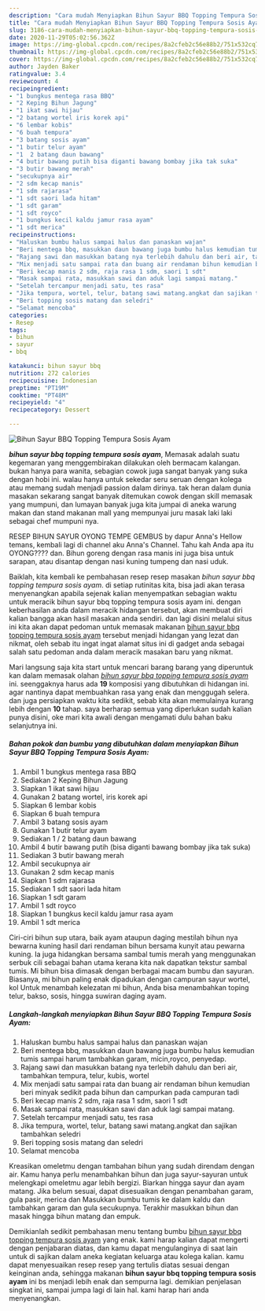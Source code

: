 ```yaml
---
description: "Cara mudah Menyiapkan Bihun Sayur BBQ Topping Tempura Sosis Ayam, Enak"
title: "Cara mudah Menyiapkan Bihun Sayur BBQ Topping Tempura Sosis Ayam, Enak"
slug: 3186-cara-mudah-menyiapkan-bihun-sayur-bbq-topping-tempura-sosis-ayam-enak
date: 2020-11-29T05:02:56.362Z
image: https://img-global.cpcdn.com/recipes/8a2cfeb2c56e88b2/751x532cq70/bihun-sayur-bbq-topping-tempura-sosis-ayam-foto-resep-utama.jpg
thumbnail: https://img-global.cpcdn.com/recipes/8a2cfeb2c56e88b2/751x532cq70/bihun-sayur-bbq-topping-tempura-sosis-ayam-foto-resep-utama.jpg
cover: https://img-global.cpcdn.com/recipes/8a2cfeb2c56e88b2/751x532cq70/bihun-sayur-bbq-topping-tempura-sosis-ayam-foto-resep-utama.jpg
author: Jayden Baker
ratingvalue: 3.4
reviewcount: 4
recipeingredient:
- "1 bungkus mentega rasa BBQ"
- "2 Keping Bihun Jagung"
- "1 ikat sawi hijau"
- "2 batang wortel iris korek api"
- "6 lembar kobis"
- "6 buah tempura"
- "3 batang sosis ayam"
- "1 butir telur ayam"
- "1  2 batang daun bawang"
- "4 butir bawang putih bisa diganti bawang bombay jika tak suka"
- "3 butir bawang merah"
- "secukupnya air"
- "2 sdm kecap manis"
- "1 sdm rajarasa"
- "1 sdt saori lada hitam"
- "1 sdt garam"
- "1 sdt royco"
- "1 bungkus kecil kaldu jamur rasa ayam"
- "1 sdt merica"
recipeinstructions:
- "Haluskan bumbu halus sampai halus dan panaskan wajan"
- "Beri mentega bbq, masukkan daun bawang juga bumbu halus kemudian tumis sampai harum tambahkan garam, micin,royco, penyedap."
- "Rajang sawi dan masukkan batang nya terlebih dahulu dan beri air, tambahkan tempura, telur, kubis, wortel"
- "Mix menjadi satu sampai rata dan buang air rendaman bihun kemudian beri minyak sedikit pada bihun dan campurkan pada campuran tadi"
- "Beri kecap manis 2 sdm, raja rasa 1 sdm, saori 1 sdt"
- "Masak sampai rata, masukkan sawi dan aduk lagi sampai matang."
- "Setelah tercampur menjadi satu, tes rasa"
- "Jika tempura, wortel, telur, batang sawi matang.angkat dan sajikan tambahkan seledri"
- "Beri topping sosis matang dan seledri"
- "Selamat mencoba"
categories:
- Resep
tags:
- bihun
- sayur
- bbq

katakunci: bihun sayur bbq 
nutrition: 272 calories
recipecuisine: Indonesian
preptime: "PT19M"
cooktime: "PT48M"
recipeyield: "4"
recipecategory: Dessert

---
```



![Bihun Sayur BBQ Topping Tempura Sosis Ayam](https://img-global.cpcdn.com/recipes/8a2cfeb2c56e88b2/751x532cq70/bihun-sayur-bbq-topping-tempura-sosis-ayam-foto-resep-utama.jpg)

<b><i>bihun sayur bbq topping tempura sosis ayam</i></b>, Memasak adalah suatu kegemaran yang menggembirakan dilakukan oleh bermacam kalangan. bukan hanya para wanita, sebagian cowok juga sangat banyak yang suka dengan hobi ini. walau hanya untuk sekedar seru seruan dengan kolega atau memang sudah menjadi passion dalam dirinya. tak heran dalam dunia masakan sekarang sangat banyak ditemukan cowok dengan skill memasak yang mumpuni, dan lumayan banyak juga kita jumpai di aneka warung makan dan stand makanan mall yang mempunyai juru masak laki laki sebagai chef mumpuni nya.

RESEP BIHUN SAYUR OYONG TEMPE GEMBUS by dapur Anna&#39;s Hellow temans, kembali lagi di channel aku Anna&#39;s Channel. Tahu kah Anda apa itu OYONG???? dan. Bihun goreng dengan rasa manis ini juga bisa untuk sarapan, atau disantap dengan nasi kuning tumpeng dan nasi uduk.

Baiklah, kita kembali ke pembahasan resep resep masakan <i>bihun sayur bbq topping tempura sosis ayam</i>. di setiap rutinitas kita, bisa jadi akan terasa menyenangkan apabila sejenak kalian menyempatkan sebagian waktu untuk meracik bihun sayur bbq topping tempura sosis ayam ini. dengan keberhasilan anda dalam meracik hidangan tersebut, akan membuat diri kalian bangga akan hasil masakan anda sendiri. dan lagi disini melalui situs ini kita akan dapat pedoman untuk memasak makanan <u>bihun sayur bbq topping tempura sosis ayam</u> tersebut menjadi hidangan yang lezat dan nikmat, oleh sebab itu ingat ingat alamat situs ini di gadget anda sebagai salah satu pedoman anda dalam meracik masakan baru yang nikmat.


Mari langsung saja kita start untuk mencari barang barang yang diperuntuk kan dalam memasak olahan <u><i>bihun sayur bbq topping tempura sosis ayam</i></u> ini. seenggaknya harus ada <b>19</b> komposisi yang dibutuhkan di hidangan ini. agar nantinya dapat membuahkan rasa yang enak dan menggugah selera. dan juga persiapkan waktu kita sedikit, sebab kita akan memulainya kurang lebih dengan <b>10</b> tahap. saya berharap semua yang diperlukan sudah kalian punya disini, oke mari kita awali dengan mengamati dulu bahan baku selanjutnya ini.

<!--inarticleads1-->

##### Bahan pokok dan bumbu yang dibutuhkan dalam menyiapkan Bihun Sayur BBQ Topping Tempura Sosis Ayam:

1. Ambil 1 bungkus mentega rasa BBQ
1. Sediakan 2 Keping Bihun Jagung
1. Siapkan 1 ikat sawi hijau
1. Gunakan 2 batang wortel, iris korek api
1. Siapkan 6 lembar kobis
1. Siapkan 6 buah tempura
1. Ambil 3 batang sosis ayam
1. Gunakan 1 butir telur ayam
1. Sediakan 1 / 2 batang daun bawang
1. Ambil 4 butir bawang putih (bisa diganti bawang bombay jika tak suka)
1. Sediakan 3 butir bawang merah
1. Ambil secukupnya air
1. Gunakan 2 sdm kecap manis
1. Siapkan 1 sdm rajarasa
1. Sediakan 1 sdt saori lada hitam
1. Siapkan 1 sdt garam
1. Ambil 1 sdt royco
1. Siapkan 1 bungkus kecil kaldu jamur rasa ayam
1. Ambil 1 sdt merica


Ciri-ciri bihun sup utara, baik ayam ataupun daging mestilah bihun nya bewarna kuning hasil dari rendaman bihun bersama kunyit atau pewarna kuning. Ia juga hidangkan bersama sambal tumis merah yang menggunakan serbuk cili sebagai bahan utama kerana kita nak dapatkan tekstur sambal tumis. Mi bihun bisa dimasak dengan berbagai macam bumbu dan sayuran. Biasanya, mi bihun paling enak dipadukan dengan campuran sayur wortel, kol Untuk menambah kelezatan mi bihun, Anda bisa menambahkan toping telur, bakso, sosis, hingga suwiran daging ayam. 

<!--inarticleads2-->

##### Langkah-langkah menyiapkan Bihun Sayur BBQ Topping Tempura Sosis Ayam:

1. Haluskan bumbu halus sampai halus dan panaskan wajan
1. Beri mentega bbq, masukkan daun bawang juga bumbu halus kemudian tumis sampai harum tambahkan garam, micin,royco, penyedap.
1. Rajang sawi dan masukkan batang nya terlebih dahulu dan beri air, tambahkan tempura, telur, kubis, wortel
1. Mix menjadi satu sampai rata dan buang air rendaman bihun kemudian beri minyak sedikit pada bihun dan campurkan pada campuran tadi
1. Beri kecap manis 2 sdm, raja rasa 1 sdm, saori 1 sdt
1. Masak sampai rata, masukkan sawi dan aduk lagi sampai matang.
1. Setelah tercampur menjadi satu, tes rasa
1. Jika tempura, wortel, telur, batang sawi matang.angkat dan sajikan tambahkan seledri
1. Beri topping sosis matang dan seledri
1. Selamat mencoba


Kreasikan omeletmu dengan tambahan bihun yang sudah direndam dengan air. Kamu hanya perlu menambahkan bihun dan juga sayur-sayuran untuk melengkapi omeletmu agar lebih bergizi. Biarkan hingga sayur dan ayam matang. Jika belum sesuai, dapat disesuaikan dengan penambahan garam, gula pasir, merica dan Masukkan bumbu tumis ke dalam kaldu dan tambahkan garam dan gula secukupnya. Terakhir masukkan bihun dan masak hingga bihun matang dan empuk. 

Demikianlah sedikit pembahasan menu tentang bumbu <u>bihun sayur bbq topping tempura sosis ayam</u> yang enak. kami harap kalian dapat mengerti dengan penjabaran diatas, dan kamu dapat mengulanginya di saat lain untuk di sajikan dalam aneka kegiatan keluarga atau kolega kalian. kamu dapat menyesuaikan resep resep yang tertulis diatas sesuai dengan keinginan anda, sehingga makanan <b>bihun sayur bbq topping tempura sosis ayam</b> ini bs menjadi lebih enak dan sempurna lagi. demikian penjelasan singkat ini, sampai jumpa lagi di lain hal. kami harap hari anda menyenangkan.
